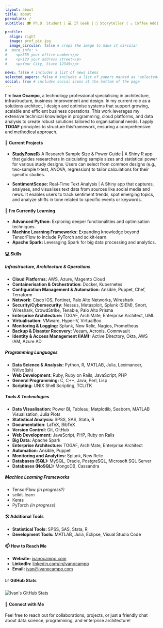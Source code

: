 ```yaml
---
layout: about
title: about
permalink: /
subtitle: 🎓 Ph.D. Student | 💻 IT Geek | 📖 Storyteller | ☕ Coffee Addict | 📚 Lifelong Learner 

profile:
  align: right
  image: prof_pic.jpg
  image_circular: false # crops the image to make it circular
#  more_info: >
#    <p>555 your office number</p>
#    <p>123 your address street</p>
#    <p>Your City, State 12345</p>

news: false # includes a list of news items
selected_papers: false # includes a list of papers marked as "selected={true}"
social: true # includes social icons at the bottom of the page
---
```

I'm **Ivan Ocampo**, a technology professional specialising in architecture, infrastructure, business improvement and design. In my current role as a solutions architect, I design and optimise systems that support growing, scalable and efficient business operations. This work leverages my extensive technical knowledge in programming, cloud platforms, and data analysis to create robust solutions tailored to organisational needs. I apply **TOGAF** principles to structure thisframework, ensuring a comprehensive and methodical approach.

#### 🔭 Current Projects
- [**StudyPoweR:**](https://sampwr.shinyapps.io/sampwr/) A Research Sample Size & Power Guide |
A Shiny R app that guides researchers in calculating sample sizes and statistical power for various study designs. Users can select from common designs (e.g., two-sample t-test, ANOVA, regression) to tailor calculations for their specific studies.

- **SentimentScope:** Real-Time Text Analysis |
A Shiny app that captures, analyses, and visualises text data from sources like social media and news. It enables users to track sentiment trends, spot emerging topics, and analyze shifts in tone related to specific events or keywords.

#### 🌱 I’m Currently Learning 
- **Advanced Python:** Exploring deeper functionalities and optimisation techniques.
- **Machine Learning Frameworks:** Expanding knowledge beyond TensorFlow to include PyTorch and scikit-learn.
- **Apache Spark:** Leveraging Spark for big data processing and analytics.

#### 💻 Skills

##### **Infrastructure, Architecture & Operations**
- **Cloud Platforms:** AWS, Azure, Magento Cloud
- **Containerisation & Orchestration:** Docker, Kubernetes
- **Configuration Management & Automation:** Ansible, Puppet, Chef, Terraform
- **Network:** Cisco IOS, Fortinet, Palo Alto Networks, Wireshark
- **Security/Cybersecurity:** Nessus, Metasploit, Splunk (SIEM), Snort, Wireshark, CrowdStrike, Tenable, Palo Alto Prisma
- **Enterprise Architecture:** TOGAF, ArchiMate, Enterprise Architect, UML
- **Virtualisation:** VMware, Hyper-V, VirtualBox
- **Monitoring & Logging:** Splunk, New Relic, Nagios, Prometheus
- **Backup & Disaster Recovery:** Veeam, Acronis, Commvault
- **Identity & Access Management (IAM):** Active Directory, Okta, AWS IAM, Azure AD


##### **Programming Languages**
- **Data Science & Analysis:** Python, R, MATLAB, Julia, Leximancer, NVivo(ish)
- **Web Development:** Ruby, Ruby on Rails, JavaScript, PHP
- **General Programming:** C, C++, Java, Perl, Lisp
- **Scripting:** UNIX Shell Scripting, TCL/TK

##### **Tools & Technologies**
- **Data Visualisation:** Power BI, Tableau, Matplotlib, Seaborn, MATLAB Visualisation, Julia Plots
- **Statistical Analysis:** SPSS, SAS, Stata, R
- **Documentation:** LaTeX, BibTeX
- **Version Control:** Git, GitHub
- **Web Development:** JavaScript, PHP, Ruby on Rails
- **Big Data:** Apache Spark
- **Enterprise Architecture:** TOGAF, ArchiMate, Enterprise Architect
- **Automation:** Ansible, Puppet
- **Monitoring and Analytics:** Splunk, New Relic
- **Databases (SQL):** MySQL, Oracle, PostgreSQL, Microsoft SQL Server
- **Databases (NoSQL):** MongoDB, Cassandra

##### **Machine Learning Frameworks**
- TensorFlow *(in progress?)*
- scikit-learn
- Keras
- PyTorch *(in progress)*

#### 🛠 Additional Tools
- **Statistical Tools:** SPSS, SAS, Stata, R
- **Development Tools:** MATLAB, Julia, Eclipse, Visual Studio Code

#### 📫 How to Reach Me
- **Website:** [ivanocampo.com](https://ivanocampo.com)
- **LinkedIn:** [linkedin.com/in/ivanocampo](https://www.linkedin.com/in/ivanocampo)
- **Email:** [ivan@ivanocampo.com](mailto:ivan@ivanocampo.com)

#### 📈 GitHub Stats
![Ivan's GitHub Stats](https://github-readme-stats.vercel.app/api?username=allitnils&show_icons=true&theme=dracula)

#### 🧩 Connect with Me
Feel free to reach out for collaborations, projects, or just a friendly chat about data science, programming, and enterprise architecture!

